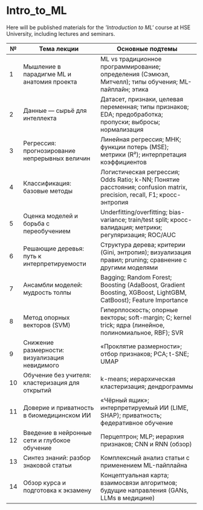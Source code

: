 # Intro_to_ML
Here will be published materials for the *'Introduction to ML'* course at HSE University, including lectures and seminars.

| № | Тема лекции | Основные подтемы |
|---|-------------|------------------|
| 1 | Мышление в парадигме ML и анатомия проекта | ML vs традиционное программирование; определения (Сэмюэл, Митчелл); типы обучения; ML-пайплайн; этика |
| 2 | Данные — сырьё для интеллекта | Датасет, признаки, целевая переменная; типы признаков; EDA; предобработка; пропуски; выбросы; нормализация |
| 3 | Регрессия: прогнозирование непрерывных величин | Линейная регрессия; МНК; функции потерь (MSE); метрики (R²); интерпретация коэффициентов |
| 4 | Классификация: базовые методы | Логистическая регрессия; Odds Ratio; k-NN; Понятие расстояния; confusion matrix, precision, recall, F1; кросс-энтропия |
| 5 | Оценка моделей и борьба с переобучением | Underfitting/overfitting; bias-variance; train/test split; кросс-валидация; метрики; регуляризация; ROC/AUC |
| 6 | Решающие деревья: путь к интерпретируемости | Структура дерева; критерии (Gini, энтропия); визуализация правил; pruning; сравнение с другими моделями |
| 7 | Ансамбли моделей: мудрость толпы | Bagging; Random Forest; Boosting (AdaBoost, Gradient Boosting, XGBoost, LightGBM, CatBoost); Feature Importance |
| 8 | Метод опорных векторов (SVM) | Гиперплоскость; опорные векторы; soft-margin; C; kernel trick; ядра (линейное, полиномиальное, RBF); SVR |
| 9 | Снижение размерности: визуализация невидимого | «Проклятие размерности»; отбор признаков; PCA; t-SNE; UMAP |
| 10 | Обучение без учителя: кластеризация для открытий | k-means; иерархическая кластеризация; дендрограммы |
| 11 | Доверие и приватность в биомедицинском ИИ | «Чёрный ящик»; интерпретируемый ИИ (LIME, SHAP); приватность; федеративное обучение |
| 12 | Введение в нейронные сети и глубокое обучение | Перцептрон; MLP; иерархия признаков; CNN и RNN (обзор) |
| 13 | Синтез знаний: разбор знаковой статьи | Комплексный анализ статьи с применением ML-пайплайна |
| 14 | Обзор курса и подготовка к экзамену | Концептуальная карта; взаимосвязи алгоритмов; будущие направления (GANs, LLMs в медицине) |
